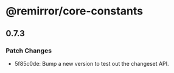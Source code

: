 # @remirror/core-constants

## 0.7.3

### Patch Changes

- 5f85c0de: Bump a new version to test out the changeset API.
